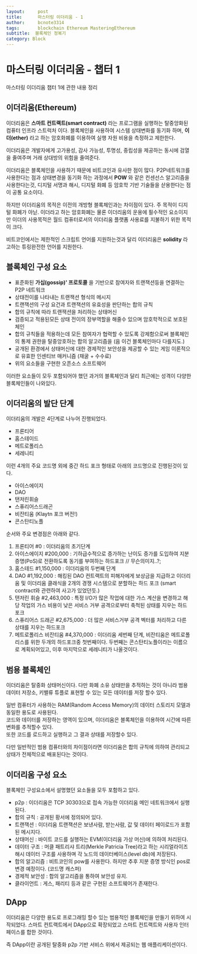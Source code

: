 ```yaml
---
layout:     post
title:      마스터링 이더리움 - 1
author:     bcnote3314
tags: 		blockchain Ethereum MasteringEthereum
subtitle:  블록체인 정복기	
category: Block
---
```


# 마스터링 이더리움 - 챕터 1

마스터링 이더리움 챕터 1에 관한 내용 정리

## 이더리움(Ethereum)

이더리움은 **스마트 컨트랙트(smart contract)** 라는 프로그램을 실행하는 탈중앙화된 컴퓨터 인프라 스트럭처 이다.
블록체인을 사용하여 시스템 상태변화를 동기화 하며, **이더(ether)** 라고 하는 암호화폐를 이용하여 실행 자원 비용을 측정하고 제한한다.

이더리움은 개발자에게 고가용성, 감사 가능성, 투명성, 중립성을 제공하는 동시에 검열을 줄여주며 거래 상대방의 위험을 줄여준다.

이더리움은 블록체인을 사용하기 때문에 비트코인과 유사한 점이 많다.
P2P네트워크를 사용한다는 점과 상태변경을 동기화 하는 과정에서 **POW** 와 같은 컨센선스 알고리즘을 사용한다는것, 디지털 서명과 해시, 디지털 화폐 등 암호학 기반 기술들을 삳용한다는 점이 공통 요소이다.

하지만 이더리움의 목적은 이전의 개방형 블록체인과는 차이점이 있다.
주 목적이 디지털 화폐가 아닏. 이더라고 하는 암호화폐는 물론 이더리움의 운용에 필수적인 요소이지만 이더의 사용목적은 월드 컴퓨터로서의 이더리움 플랫폼 사용료를 지불하기 위한 목적이 크다.

비트코인에서는 제한적인 스크립트 언어를 지원하는것과 달리 이더리움은 **solidity** 라고하는 튜링완전한 언어를 지원한다. 

## 블록체인 구성 요소

- 표준화된 **가십(gossip)' 프로토콜** 을 기반으로 참여자와 트랜잭션등을 연결하는 P2P 네트워크
- 상태전이를 나타내는 트랜잭션 형식의 메시지
- 트랜잭션의 구성 요건과 트랜잭션의 유효성을 판단하는 합의 규칙
- 합의 규칙에 따라 트랜잭션을 처리하는 상태머신
- 검증되고 적용된모든 상태 전이의 장부역할을 해줄수 있으며 암호학적으로 보호된 체인
- 합의 규칙들을 적용하는데 모든 참여자가 협력할 수 있도록 강제함으로써 블록체인의 통제 권한을 탈중앙호하는 합의 알고리즘을 (음 이건 블록체인마다 다를지도.)
- 공개된 환경에서 상태머신에 대한 경제적인 보안성을 제공할 수 있는 게임 이론적으로 유효한 인센티브 매커니즘 (채굴 + 수수료)
- 위의 요소들을 구현한 오픈소스 소프트웨어

이러한 요소들이 모두 포함되어야 했던 과거의 블록체인과 달리 최근에는 성격이 다양한 블록체인들이 나와있다.

## 이더리움의 발단 단계

이더리움의 개발은 4단계로 나누어 진행되었다. 

- 프론티어
- 홈스테이드
- 메트로폴리스
- 세레니티

이런 4개의 주요 코드명 외에 중간 하드 포크 형태로 아래의 코드명으로 진행된것이 있다.
- 아이스에이지
- DAO
- 탠저린휘슬
- 스퓨리어스드래곤
- 비잔티움 (Klaytn 포크 버전!)
- 콘스탄티노플

순서와 주요 변경점은 아래와 같다.

1. 프론티어 #0 : 이더리움의 초기단계
1. 아이스에이지 #200,000 : 기하급수적으로 증가하는 난이도 증가를 도입하여 지분증명(PoS)로 전환하도록 동기를 부여하는 하드포크  // 무슨의미지..?;
1. 홈스테드 #1,150,000 : 이더리움의 두번째 단계
1. DAO #1,192,000 : 해킹된 DAO 컨트랙트의 피해자에게 보상금을 지급하고 이더리움 및 이더리움 클래식을 2개의 경쟁 시스템으로 분할하는 하드 포크 (smart contract와 관련하여 사고가 있었던듯.)
1. 탠저린 휘슬 #2,463,000 : 특정 I/O가 많은 작업에 대한 가스 계산을 변경하고 해당 작업의 가스 비용이 낮은 서비스 거부 공격으로부터 축척된 상태를 지우는 하드포크
1. 스퓨리어스 드래곤 #2,675,000 : 더 많은 서비스거부 공격 벡터를 처리하고 다른 상태를 지우는 하드포크
1. 메트로폴리스 비잔티움 #4,370,000 : 이더리움 세번째 단계, 비잔티움은 메트로폴리스를 위한 두개의 하드포크중 첫번째이다. 두번째는 콘스탄티노플이라는 이름으로 계획되어있고, 이후 마지막으로 세레니티가 나올것이다.

## 범용 블록체인

이더리움은 탈중화 상태머신이다.
다만 화폐 소유 상태만을 추적하는 것이 아니라 범용 데이터 저장소, 키밸류 튜플로 표현할 수 있는 모든 데이터를 저장 할수 있다.

일반 컴퓨터가 사용하는 RAM(Random Access Memory)의 데이터 스토리지 모델과 동일한 용도로 사용된다.  
코드와 데이터를 저장하는 영역이 있으며, 이더리움은 블록체인을 이용하여 시간에 따른 변화를 추적할수 있다.  
또한 코드를 로드하고 실행하고 그 결과 상태를 저장할수 있다.  

다만 일반적인 범용 컴퓨터와의 차이점이라면 이더리움은 합의 규칙에 의하여 관리되고 상태가 전체적으로 배포된다는 것이다.

## 이더리움 구성 요소

블록체인 구성요소에서 설명했던 요소들을 모두 포함하고 있다.

- p2p : 이더리움은 TCP 30303으로 접속 가능한 이더리움 메인 네트워크에서 실행된다.
- 합의 규칙 : 공개된 황서에 정의되어 있다.
- 트랜잭션 : 이더리움 트랜잭션은 보낸사람, 받는사람, 값 및 데이터 페이로드가 포함된 메시지다.
- 상태머신 : 바이트 코드를 실행하는 EVM(이더리움 가상 머신)에 의하여 처리된다. 
- 데이터 구조 : 머클 패트리샤 트리(Merkle Patricia Tree)라고 하는 시리얼라이즈 해시 데이터 구조를 사용하며 각 노드의 데이터베이스(level db)에 저장된다.
- 합의 알고리즘 : 비트코인의 pow를 사용한다. 하지만 추후 지분 증명 방식인 pos로 변경 예정이다. (코드명 캐스퍼)
- 경제적 보안성 : 합의 알고리즘을 통하여 보안성 유지.
- 클라이언트 :  게스, 패리티 등과 같은 구현된 소프트웨어가 존재한다.

## DApp

이더리움은 다양한 용도로 프로그래밍 할수 있는 범용적인 블록체인을 만들기 위하여 시작되었다.
스마트 컨트랙트에서 DApp으로 확장되었고 스마트 컨트랙트와 사용자 인터페이스를 합한 것이다.

즉 DApp이란 공개된 탈중화 p2p 기반 서비스 위에서 제공되는 웹 애플리케이션이다.

